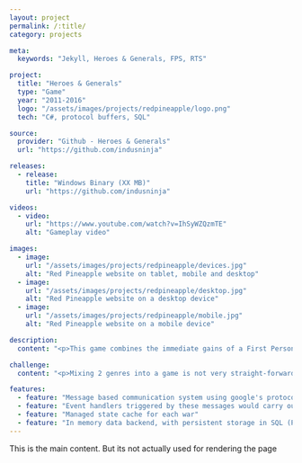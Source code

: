 ```yaml
---
layout: project
permalink: /:title/
category: projects

meta:
  keywords: "Jekyll, Heroes & Generals, FPS, RTS"

project:
  title: "Heroes & Generals"
  type: "Game"
  year: "2011-2016"
  logo: "/assets/images/projects/redpineapple/logo.png"
  tech: "C#, protocol buffers, SQL"

source:
  provider: "Github - Heroes & Generals"
  url: "https://github.com/indusninja"

releases:
  - release:
    title: "Windows Binary (XX MB)"
    url: "https://github.com/indusninja"

videos:
  - video:
    url: "https://www.youtube.com/watch?v=IhSyWZQzmTE"
    alt: "Gameplay video"

images:
  - image:
    url: "/assets/images/projects/redpineapple/devices.jpg"
    alt: "Red Pineapple website on tablet, mobile and desktop"
  - image:
    url: "/assets/images/projects/redpineapple/desktop.jpg"
    alt: "Red Pineapple website on a desktop device"
  - image:
    url: "/assets/images/projects/redpineapple/mobile.jpg"
    alt: "Red Pineapple website on a mobile device"

description:
  content: "<p>This game combines the immediate gains of a First Person Shooter (FPS) game with the long term planning of Real Time Strategy (RTS). It has enough to keep a vast variety of players involved.</p><p>It is World War II, and forces in Europe are constantly at each other's throats to gain tactical advantage in the great war. Players can influence the war directly by acting as 'Heroes' (fighting in FPS battles) or as 'Generals' (planning on the RTS scale).</p><p>Generals control tactical units on the ground - where they will move, which city they will fortify and which battle they will reinforce. Wherever opposing tactical units meet, a new battle is spawned for soldiers to join. The resources that made it to the battle are the only ones these FPS players will have against the opposition. The victors on this battle take control of the city and the opposing forces have to retreat out of town.</p><p>The grand strategy for the generals is to occupy as many cities with resources as possible so that the war machine can keep rolling. Eventually the faction which controls enough 'capitals' wins the war.</p>"

challenge:
  content: "<p>Mixing 2 genres into a game is not very straight-forward. Decisions for the good of each game has significant effects on the quality of the other game. And if the priorities of the project are not handled correctly, the product can feel very lop-sided and not very fun for the players. That is by far the biggest problem the project faced, with a large number of RTS players always complaining that features for that part of the game were never fully developed.</p><p>Another big issue was the performance of the game's backend. The backend had to keep track of many objects which have an effect on each other. In cases where the number of these interdependent objects was very large, the server's performance would struggle a lot.</p>"

features:
  - feature: "Message based communication system using google's protocol buffers"
  - feature: "Event handlers triggered by these messages would carry out the core functionalities for the game"
  - feature: "Managed state cache for each war"
  - feature: "In memory data backend, with persistent storage in SQL (PostgreSQL)"
---
```

<p>This is the main content. But its not actually used for rendering the page</p>
